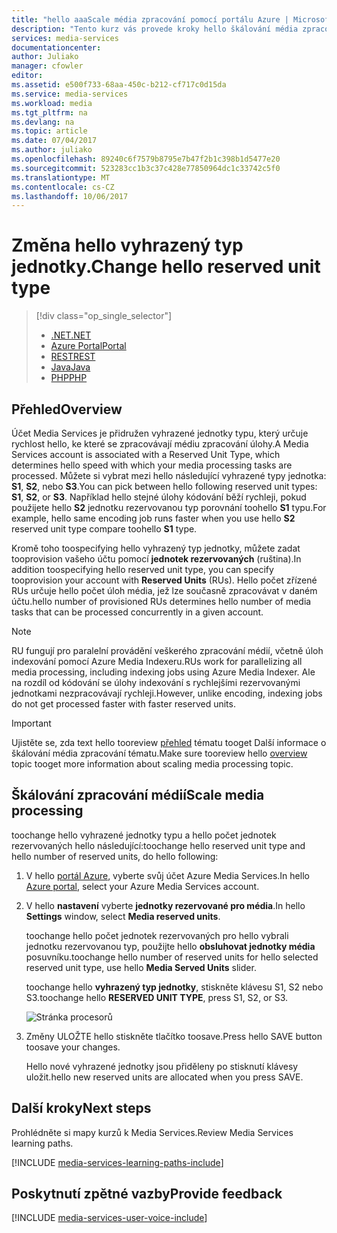 ```yaml
---
title: "hello aaaScale média zpracování pomocí portálu Azure | Microsoft Docs"
description: "Tento kurz vás provede kroky hello škálování média zpracování pomocí hello portálu Azure."
services: media-services
documentationcenter: 
author: Juliako
manager: cfowler
editor: 
ms.assetid: e500f733-68aa-450c-b212-cf717c0d15da
ms.service: media-services
ms.workload: media
ms.tgt_pltfrm: na
ms.devlang: na
ms.topic: article
ms.date: 07/04/2017
ms.author: juliako
ms.openlocfilehash: 89240c6f7579b8795e7b47f2b1c398b1d5477e20
ms.sourcegitcommit: 523283cc1b3c37c428e77850964dc1c33742c5f0
ms.translationtype: MT
ms.contentlocale: cs-CZ
ms.lasthandoff: 10/06/2017
---
```

# <a name="change-hello-reserved-unit-type"></a><span data-ttu-id="42071-103">Změna hello vyhrazený typ jednotky.</span><span class="sxs-lookup"><span data-stu-id="42071-103">Change hello reserved unit type</span></span>
> [!div class="op_single_selector"]
> * [<span data-ttu-id="42071-104">.NET</span><span class="sxs-lookup"><span data-stu-id="42071-104">.NET</span></span>](media-services-dotnet-encoding-units.md)
> * [<span data-ttu-id="42071-105">Azure Portal</span><span class="sxs-lookup"><span data-stu-id="42071-105">Portal</span></span>](media-services-portal-scale-media-processing.md)
> * [<span data-ttu-id="42071-106">REST</span><span class="sxs-lookup"><span data-stu-id="42071-106">REST</span></span>](https://docs.microsoft.com/rest/api/media/operations/encodingreservedunittype)
> * [<span data-ttu-id="42071-107">Java</span><span class="sxs-lookup"><span data-stu-id="42071-107">Java</span></span>](https://github.com/southworkscom/azure-sdk-for-media-services-java-samples)
> * [<span data-ttu-id="42071-108">PHP</span><span class="sxs-lookup"><span data-stu-id="42071-108">PHP</span></span>](https://github.com/Azure/azure-sdk-for-php/tree/master/examples/MediaServices)
> 
> 

## <a name="overview"></a><span data-ttu-id="42071-109">Přehled</span><span class="sxs-lookup"><span data-stu-id="42071-109">Overview</span></span>

<span data-ttu-id="42071-110">Účet Media Services je přidružen vyhrazené jednotky typu, který určuje rychlost hello, ke které se zpracovávají médiu zpracování úlohy.</span><span class="sxs-lookup"><span data-stu-id="42071-110">A Media Services account is associated with a Reserved Unit Type, which determines hello speed with which your media processing tasks are processed.</span></span> <span data-ttu-id="42071-111">Můžete si vybrat mezi hello následující vyhrazené typy jednotka: **S1**, **S2**, nebo **S3**.</span><span class="sxs-lookup"><span data-stu-id="42071-111">You can pick between hello following reserved unit types: **S1**, **S2**, or **S3**.</span></span> <span data-ttu-id="42071-112">Například hello stejné úlohy kódování běží rychleji, pokud použijete hello **S2** jednotku rezervovanou typ porovnání toohello **S1** typu.</span><span class="sxs-lookup"><span data-stu-id="42071-112">For example, hello same encoding job runs faster when you use hello **S2** reserved unit type compare toohello **S1** type.</span></span>

<span data-ttu-id="42071-113">Kromě toho toospecifying hello vyhrazený typ jednotky, můžete zadat tooprovision vašeho účtu pomocí **jednotek rezervovaných** (ruština).</span><span class="sxs-lookup"><span data-stu-id="42071-113">In addition toospecifying hello reserved unit type, you can specify tooprovision your account with **Reserved Units** (RUs).</span></span> <span data-ttu-id="42071-114">Hello počet zřízené RUs určuje hello počet úloh média, jež lze současně zpracovávat v daném účtu.</span><span class="sxs-lookup"><span data-stu-id="42071-114">hello number of provisioned RUs determines hello number of media tasks that can be processed concurrently in a given account.</span></span>

>[!NOTE]
><span data-ttu-id="42071-115">RU fungují pro paralelní provádění veškerého zpracování médií, včetně úloh indexování pomocí Azure Media Indexeru.</span><span class="sxs-lookup"><span data-stu-id="42071-115">RUs work for parallelizing all media processing, including indexing jobs using Azure Media Indexer.</span></span> <span data-ttu-id="42071-116">Ale na rozdíl od kódování se úlohy indexování s rychlejšími rezervovanými jednotkami nezpracovávají rychleji.</span><span class="sxs-lookup"><span data-stu-id="42071-116">However, unlike encoding, indexing jobs do not get processed faster with faster reserved units.</span></span>

> [!IMPORTANT]
> <span data-ttu-id="42071-117">Ujistěte se, zda text hello tooreview [přehled](media-services-scale-media-processing-overview.md) tématu tooget Další informace o škálování média zpracování tématu.</span><span class="sxs-lookup"><span data-stu-id="42071-117">Make sure tooreview hello [overview](media-services-scale-media-processing-overview.md) topic tooget more information about scaling media processing topic.</span></span>
> 
> 

## <a name="scale-media-processing"></a><span data-ttu-id="42071-118">Škálování zpracování médií</span><span class="sxs-lookup"><span data-stu-id="42071-118">Scale media processing</span></span>
<span data-ttu-id="42071-119">toochange hello vyhrazené jednotky typu a hello počet jednotek rezervovaných hello následující:</span><span class="sxs-lookup"><span data-stu-id="42071-119">toochange hello reserved unit type and hello number of reserved units, do hello following:</span></span>

1. <span data-ttu-id="42071-120">V hello [portál Azure](https://portal.azure.com/), vyberte svůj účet Azure Media Services.</span><span class="sxs-lookup"><span data-stu-id="42071-120">In hello [Azure portal](https://portal.azure.com/), select your Azure Media Services account.</span></span>
2. <span data-ttu-id="42071-121">V hello **nastavení** vyberte **jednotky rezervované pro média**.</span><span class="sxs-lookup"><span data-stu-id="42071-121">In hello **Settings** window, select **Media reserved units**.</span></span>
   
    <span data-ttu-id="42071-122">toochange hello počet jednotek rezervovaných pro hello vybrali jednotku rezervovanou typ, použijte hello **obsluhovat jednotky média** posuvníku.</span><span class="sxs-lookup"><span data-stu-id="42071-122">toochange hello number of reserved units for hello selected reserved unit type, use hello **Media Served Units** slider.</span></span>
   
    <span data-ttu-id="42071-123">toochange hello **vyhrazený typ jednotky**, stiskněte klávesu S1, S2 nebo S3.</span><span class="sxs-lookup"><span data-stu-id="42071-123">toochange hello **RESERVED UNIT TYPE**, press S1, S2, or S3.</span></span>
   
    ![Stránka procesorů](./media/media-services-portal-scale-media-processing/media-services-scale-media-processing.png)
3. <span data-ttu-id="42071-125">Změny ULOŽTE hello stiskněte tlačítko toosave.</span><span class="sxs-lookup"><span data-stu-id="42071-125">Press hello SAVE button toosave your changes.</span></span>
   
    <span data-ttu-id="42071-126">Hello nové vyhrazené jednotky jsou přiděleny po stisknutí klávesy uložit.</span><span class="sxs-lookup"><span data-stu-id="42071-126">hello new reserved units are allocated when you press SAVE.</span></span>

## <a name="next-steps"></a><span data-ttu-id="42071-127">Další kroky</span><span class="sxs-lookup"><span data-stu-id="42071-127">Next steps</span></span>
<span data-ttu-id="42071-128">Prohlédněte si mapy kurzů k Media Services.</span><span class="sxs-lookup"><span data-stu-id="42071-128">Review Media Services learning paths.</span></span>

[!INCLUDE [media-services-learning-paths-include](../../includes/media-services-learning-paths-include.md)]

## <a name="provide-feedback"></a><span data-ttu-id="42071-129">Poskytnutí zpětné vazby</span><span class="sxs-lookup"><span data-stu-id="42071-129">Provide feedback</span></span>
[!INCLUDE [media-services-user-voice-include](../../includes/media-services-user-voice-include.md)]

